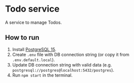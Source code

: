 # Todo service

A service to manage Todos.

## How to run

1. Install [PostgreSQL 15](https://www.postgresql.org/download/).
2. Create `.env` file with DB connection string (or copy it from `.env.default.local`).
3. Update DB connection string with valid data (e.g. `postgresql://postgres@localhost:5432/postgres`).
4. Run `npm start` in the terminal.
